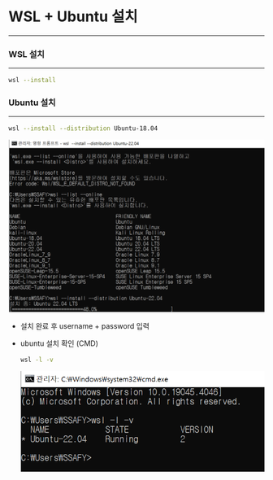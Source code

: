 # WSL + Ubuntu 설치

---

### WSL 설치

---

```bash
wsl --install
```

### Ubuntu 설치

---

```bash
wsl --install --distribution Ubuntu-18.04
```

![Untitled](./images/Untitled.png)

- 설치 완료 후 username + password 입력

- ubuntu 설치 확인 (CMD)
    
    ```bash
    wsl -l -v
    ```
    
    ![Untitled](./images/Untitled%201.png)